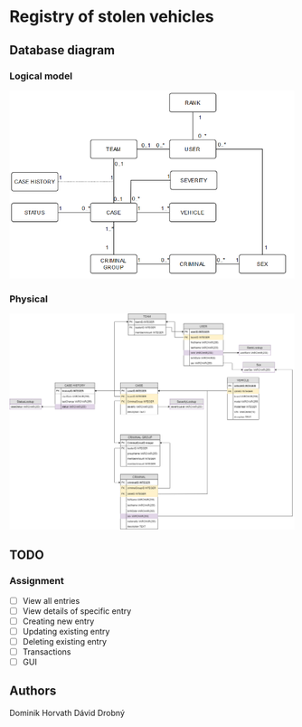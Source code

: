 # Registry of stolen vehicles






## Database diagram
### Logical model
<img src="diagrams/logical.png" width="550">

### Physical
<img src="diagrams/diagram.png" width="800">





## TODO
### Assignment

 - [ ] View all entries
 - [ ] View details of specific entry
 - [ ] Creating new entry
 - [ ]  Updating existing entry
 - [ ] Deleting existing entry
 - [ ] Transactions
 - [ ] GUI

## Authors
Dominik Horvath
Dávid Drobný



